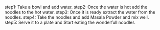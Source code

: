 step1: Take a bowl and add water.
step2: Once the water is hot add the noodles to the hot water.
step3: Once it is ready extract the water from the noodles.
step4: Take the noodles and add Masala Powder and mix well.
step5: Serve it to a plate and Start eating the wonderfull noodles